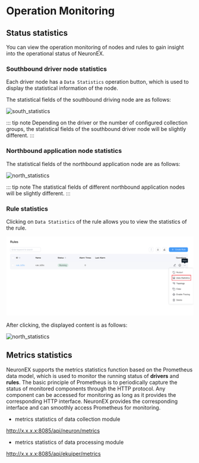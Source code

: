# Operation Monitoring

## Status statistics

You can view the operation monitoring of nodes and rules to gain insight into the operational status of NeuronEX.

### Southbound driver node statistics

Each driver node has a `Data Statistics` operation button, which is used to display the statistical information of the node.

The statistical fields of the southbound driving node are as follows:

![south_statistics](./assets/south_statistics.png)

::: tip note
Depending on the driver or the number of configured collection groups, the statistical fields of the southbound driver node will be slightly different.
:::

### Northbound application node statistics

The statistical fields of the northbound application node are as follows:

![north_statistics](./assets/north_statistics.png)

::: tip note
The statistical fields of different northbound application nodes will be slightly different.
:::

### Rule statistics

Clicking on `Data Statistics` of the rule allows you to view the statistics of the rule.

![north_statistics](./assets/rule_statistics1.png)

After clicking, the displayed content is as follows:

![north_statistics](./assets/rule_statistics2.png)


## Metrics statistics

NeuronEX supports the metrics statistics function based on the Prometheus data model, which is used to monitor the running status of **drivers** and **rules**. The basic principle of Prometheus is to periodically capture the status of monitored components through the HTTP protocol. Any component can be accessed for monitoring as long as it provides the corresponding HTTP interface. NeuronEX provides the corresponding interface and can smoothly access Prometheus for monitoring.

- metrics statistics of data collection module

http://x.x.x.x:8085/api/neuron/metrics

- metrics statistics of data processing module

http://x.x.x.x:8085/api/ekuiper/metrics